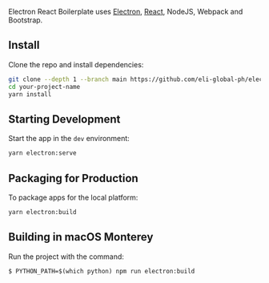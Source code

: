 <p>
  Electron React Boilerplate uses <a href="https://electron.atom.io/">Electron</a>, <a href="https://facebook.github.io/react/">React</a>, NodeJS, Webpack and Bootstrap.
</p>


## Install

Clone the repo and install dependencies:

```bash
git clone --depth 1 --branch main https://github.com/eli-global-ph/electron-node-react-boilerplate.git your-project-name
cd your-project-name
yarn install
```

## Starting Development

Start the app in the `dev` environment:

```bash
yarn electron:serve
```

## Packaging for Production

To package apps for the local platform:

```bash
yarn electron:build
```

## Building in macOS Monterey

Run the project with the command:

	$ PYTHON_PATH=$(which python) npm run electron:build